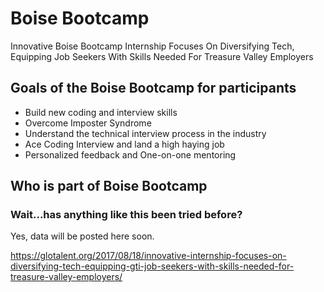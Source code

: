 # Boise Bootcamp
Innovative Boise Bootcamp Internship Focuses On Diversifying Tech, Equipping Job Seekers With Skills Needed For Treasure Valley Employers


## Goals of the Boise Bootcamp for participants 
* Build new coding and interview skills  
* Overcome Imposter Syndrome 
* Understand the technical interview process in the industry
* Ace Coding Interview and land a high haying job
* Personalized feedback and One-on-one mentoring

## Who is part of Boise Bootcamp


### Wait...has anything like this been tried before?
Yes, data will be posted here soon.

https://glotalent.org/2017/08/18/innovative-internship-focuses-on-diversifying-tech-equipping-gti-job-seekers-with-skills-needed-for-treasure-valley-employers/
